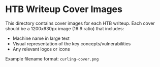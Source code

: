 # HTB Writeup Cover Images

This directory contains cover images for each HTB writeup. Each cover should be a 1200x630px image (16:9 ratio) that includes:
- Machine name in large text
- Visual representation of the key concepts/vulnerabilities
- Any relevant logos or icons

Example filename format: `curling-cover.png` 